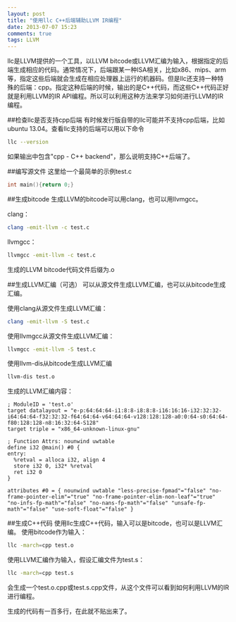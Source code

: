 ```yaml
---
layout: post
title: "使用llc C++后端辅助LLVM IR编程"
date: 2013-07-07 15:23
comments: true
tags: LLVM
---
```

llc是LLVM提供的一个工具，以LLVM bitcode或LLVM汇编为输入，根据指定的后端生成相应的代码。通常情况下，后端跟某一种ISA相关，比如x86、mips、arm等，指定这些后端就会生成在相应处理器上运行的机器码。但是llc还支持一种特殊的后端：cpp。指定这种后端的时候，输出的是C++代码，而这些C++代码正好就是利用LLVM的IR API编程。所以可以利用这种方法来学习如何进行LLVM的IR编程。

##检查llc是否支持cpp后端
有时候发行版自带的llc可能并不支持cpp后端，比如ubuntu 13.04。查看llc支持的后端可以用以下命令
```bash
llc --version
```
如果输出中包含"cpp  - C++ backend"，那么说明支持C++后端了。

##编写源文件
这里给一个最简单的示例test.c
```c
int main(){return 0;}
```

##生成bitcode
生成LLVM的bitcode可以用clang，也可以用llvmgcc。

clang：
```bash
clang -emit-llvm -c test.c
```

llvmgcc：
```bash
llvmgcc -emit-llvm -c test.c
```
生成的LLVM bitcode代码文件后缀为.o

##生成LLVM汇编（可选）
可以从源文件生成LLVM汇编，也可以从bitcode生成汇编。

使用clang从源文件生成LLVM汇编：
```bash
clang -emit-llvm -S test.c
```
使用llvmgcc从源文件生成LLVM汇编：
```bash
llvmgcc -emit-llvm -S test.c
```
使用llvm-dis从bitcode生成LLVM汇编
```bash
llvm-dis test.o
```
生成的LLVM汇编内容：
```
; ModuleID = 'test.o'
target datalayout = "e-p:64:64:64-i1:8:8-i8:8:8-i16:16:16-i32:32:32-i64:64:64-f32:32:32-f64:64:64-v64:64:64-v128:128:128-a0:0:64-s0:64:64-f80:128:128-n8:16:32:64-S128"
target triple = "x86_64-unknown-linux-gnu"

; Function Attrs: nounwind uwtable
define i32 @main() #0 {
entry:
  %retval = alloca i32, align 4
  store i32 0, i32* %retval
  ret i32 0
}

attributes #0 = { nounwind uwtable "less-precise-fpmad"="false" "no-frame-pointer-elim"="true" "no-frame-pointer-elim-non-leaf"="true" "no-infs-fp-math"="false" "no-nans-fp-math"="false" "unsafe-fp-math"="false" "use-soft-float"="false" }
```

##生成C++代码
使用llc生成C++代码，输入可以是bitcode，也可以是LLVM汇编。
使用bitcode作为输入：
```bash
llc -march=cpp test.o
```
使用LLVM汇编作为输入，假设汇编文件为test.s：
```bash
llc -march=cpp test.s
```
会生成一个test.o.cpp或test.s.cpp文件，从这个文件可以看到如何利用LLVM的IR进行编程。

生成的代码有一百多行，在此就不贴出来了。
